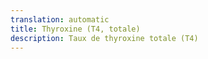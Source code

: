 ```yaml
---
translation: automatic
title: Thyroxine (T4, totale)
description: Taux de thyroxine totale (T4)
---
```

